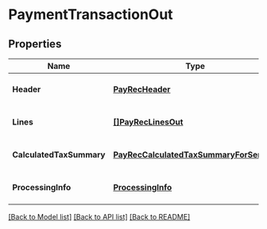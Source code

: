 # PaymentTransactionOut

## Properties
Name | Type | Description | Notes
------------ | ------------- | ------------- | -------------
**Header** | [**PayRecHeader**](PayRecHeader.md) |  | [optional] [default to null]
**Lines** | [**[]PayRecLinesOut**](PayRecLinesOut.md) |  | [optional] [default to null]
**CalculatedTaxSummary** | [**PayRecCalculatedTaxSummaryForService**](PayRecCalculatedTaxSummaryForService.md) |  | [optional] [default to null]
**ProcessingInfo** | [**ProcessingInfo**](ProcessingInfo.md) |  | [optional] [default to null]

[[Back to Model list]](../README.md#documentation-for-models) [[Back to API list]](../README.md#documentation-for-api-endpoints) [[Back to README]](../README.md)


